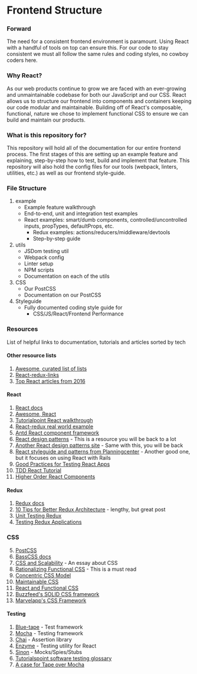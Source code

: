 # Frontend Structure

### Forward

The need for a consistent frontend environment is paramount. Using React with a handful of tools
on top can ensure this. For our code to stay consistent we must all follow the same rules and coding
styles, no cowboy coders here.

### Why React?

As our web products continue to grow we are faced with an ever-growing and unmaintainable codebase
for both our JavaScript and our CSS. React allows us to structure our frontend into components and
containers keeping our code modular and maintainable. Building off of React's composable, functional,
nature we chose to implement functional CSS to ensure we can build and maintain our products.

### What is this repository for?

This repository will hold all of the documentation for our entire frontend process. The first stages of this are setting up an example feature and explaining, step-by-step how to test, build and implement that feature. This repository will also hold the config files for our tools (webpack, linters, utilities, etc.) as well as our frontend style-guide.

### File Structure
1. example
	* Example feature walkthrough
	* End-to-end, unit and integration test examples
	* React examples: smart/dumb components, controlled/uncontrolled inputs, propTypes, defaultProps, etc.
		- Redux examples: actions/reducers/middleware/devtools
		- Step-by-step guide
2. utils
	* JSDom testing util
	* Webpack config
	* Linter setup
	* NPM scripts
	* Documentation on each of the utils
3. CSS
	* Our PostCSS
	* Documentation on our PostCSS
4. Styleguide
	* Fully documented coding style guide for
		* CSS/JS/React/Frontend Performance

### Resources

List of helpful links to documentation, tutorials and articles sorted by tech

#### Other resource lists

1. [Awesome, curated list of lists](https://github.com/sindresorhus/awesome)
2. [React-redux-links](https://github.com/markerikson/react-redux-links)
3. [Top React articles from 2016](https://medium.mybridge.co/react-js-top-10-articles-of-the-year-v-2017-e95092964e49#.egwhhi175)

#### React

1. [React docs](https://facebook.github.io/react/)
2. [Awesome, React](https://github.com/enaqx/awesome-react)
3. [Tutorialpoint React walkthrough](https://www.tutorialspoint.com/reactjs/)
4. [React-redux real world example](https://github.com/gothinkster/react-redux-realworld-example-app)
5. [Antd React component framework](https://ant.design/docs/react/introduce)
6. [React design patterns](https://github.com/krasimir/react-in-patterns) - This is a resource you will be back to a lot
7. [Another React design patterns site](https://github.com/chantastic/reactpatterns.com) - Same with this, you will be back
8. [React styleguide and patterns from Planningcenter](https://github.com/planningcenter/react-patterns) - Another good one, but it focuses on using React with Rails
9. [Good Practices for Testing React Apps](https://medium.com/@TuckerConnelly/good-practices-for-testing-react-apps-3a64154fa3b1#.wiwjbgymj)
10. [TDD React Tutorial](https://www.spencerdixon.com/blog/test-driven-react-tutorial.html)
11. [Higher Order React Components](http://natpryce.com/articles/000814.html)

#### Redux

1. [Redux docs](http://redux.js.org/)
2. [10 Tips for Better Redux Architecture](https://medium.com/javascript-scene/10-tips-for-better-redux-architecture-69250425af44#.oizehvkw7) - lengthy, but great post
3. [Unit Testing Redux](https://www.codementor.io/reactjs/tutorial/redux-unit-test-mocha-mocking)
4. [Testing Redux Applications](http://randycoulman.com/blog/2016/03/15/testing-redux-applications/)

### CSS

5. [PostCSS](http://postcss.org/)
6. [BassCSS docs](http://basscss.com/)
7. [CSS and Scalability](http://mrmrs.io/writing/2016/03/24/scalable-css/) - An essay about CSS
8. [Rationalizing Functional CSS](https://marcelosomers.com/writing/rationalizing-functional-css/) - This is a must read
9. [Concentric CSS Model](https://github.com/brigade/scss-lint/blob/master/data/property-sort-orders/concentric.txt)
10. [Maintainable CSS](http://maintainablecss.com/)
11. [React and Functional CSS](https://github.com/chibicode/react-functional-css-protips)
12. [Buzzfeed's SOLID CSS framework](http://solid.buzzfeed.com/)
13. [Marvelapp's CSS Framework](https://marvelapp.com/styleguide/overview/introduction)

#### Testing

1. [Blue-tape](https://github.com/spion/blue-tape) - Test framework
2. [Mocha](https://mochajs.org/) - Testing framework
3. [Chai](http://chaijs.com/) - Assertion library
4. [Enzyme](https://github.com/airbnb/enzyme) - Testing utility for React
5. [Sinon](http://sinonjs.org/) - Mocks/Spies/Stubs
6. [Tutorialspoint software testing glossary](https://www.tutorialspoint.com/software_testing_dictionary/)
7. [A case for Tape over Mocha](https://medium.com/javascript-scene/why-i-use-tape-instead-of-mocha-so-should-you-6aa105d8eaf4#.yjpps7cpg)
